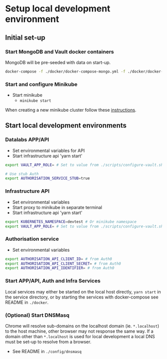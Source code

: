 # Setup local development environment

## Initial set-up

### Start MongoDB and Vault docker containers

MongoDB will be pre-seeded with data on start-up.

```bash
docker-compose -f ./docker/docker-compose-mongo.yml -f ./docker/docker-compose-vault up -d
```

### Start and configure Minikube

- Start minikube
  - `minikube start`

When creating a new minikube cluster follow these [instructions](./manifests/README.md).

## Start local development environments

### Datalabs APP/API

- Set environmental variables for API
- Start infrastructure api 'yarn start'

```bash
export VAULT_APP_ROLE= # Set to value from ./scripts/configure-vault.sh

# Use stub Auth
export AUTHORISATION_SERVICE_STUB=true
```

### Infrastructure API

- Set environmental variables
- Start proxy to minikube in separate terminal
- Start infrastructure api 'yarn start'

```bash
export KUBERNETES_NAMESPACE=devtest # Or minikube namespace
export VAULT_APP_ROLE= # Set to value from ./scripts/configure-vault.sh
```

### Authorisation service

- Set environmental variables

```bash
export AUTHORISATION_API_CLIENT_ID= # from Auth0
export AUTHORISATION_API_CLIENT_SECRET= # from Auth0
export AUTHORISATION_API_IDENTIFIER= # from Auth0
```

### Start APP/API, Auth and Infra Services

Local services may either be started on the local host directly, `yarn start` in
the service directory, or by starting the services with docker-compose see
README in `./docker`.

### (Optional) Start DNSMasq

Chrome will resolve sub-domains on the localhost  domain (ie. `*.localhost`) to
the host machine, other browser may not response the same way. If a domain other
than `*.localhost` is used for local development a local DNS must be set-up to
resolve from a browser.

- See README in `./config/dnsmasq`
